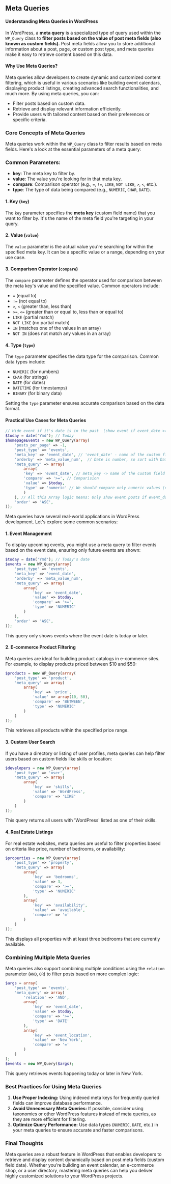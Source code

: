 ## Meta Queries

#### Understanding Meta Queries in WordPress

In WordPress, a **meta query** is a specialized type of query used within the `WP_Query` class to  **filter posts based on the value of post meta fields (also known as custom fields).** Post meta fields allow you to store additional information about a post, page, or custom post type, and meta queries make it easy to retrieve content based on this data.

#### Why Use Meta Queries?

Meta queries allow developers to create dynamic and customized content filtering, which is useful in various scenarios like building event calendars, displaying product listings, creating advanced search functionalities, and much more. By using meta queries, you can:
- Filter posts based on custom data.
- Retrieve and display relevant information efficiently.
- Provide users with tailored content based on their preferences or specific criteria.

### Core Concepts of Meta Queries

Meta queries work within the `WP_Query` class to filter results based on meta fields. Here's a look at the essential parameters of a meta query:


### Common Parameters:
- **key**: The meta key to filter by.
- **value**: The value you're looking for in that meta key.
- **compare**: Comparison operator (e.g., `=`, `!=`, `LIKE`, `NOT LIKE`, `>`, `<`, etc.).
- **type**: The type of data being compared (e.g., `NUMERIC`, `CHAR`, `DATE`).
  
#### 1. **Key (`key`)**
The `key` parameter specifies the **meta key** (custom field name) that you want to filter by. It's the name of the meta field you're targeting in your query.

#### 2. **Value (`value`)**
The `value` parameter is the actual value you're searching for within the specified meta key. It can be a specific value or a range, depending on your use case.

#### 3. **Comparison Operator (`compare`)**
The `compare` parameter defines the operator used for comparison between the meta key's value and the specified value. Common operators include:
- `=` (equal to)
- `!=` (not equal to)
- `>`, `<` (greater than, less than)
- `>=`, `<=` (greater than or equal to, less than or equal to)
- `LIKE` (partial match)
- `NOT LIKE` (no partial match)
- `IN` (matches one of the values in an array)
- `NOT IN` (does not match any values in an array)

#### 4. **Type (`type`)**
The `type` parameter specifies the data type for the comparison. Common data types include:
- `NUMERIC` (for numbers)
- `CHAR` (for strings)
- `DATE` (for dates)
- `DATETIME` (for timestamps)
- `BINARY` (for binary data)

Setting the `type` parameter ensures accurate comparison based on the data format.

#### Practical Use Cases for Meta Queries

```php
// Hide event if it's date is in the past  (show event if event_date >= Today)
$today = date('Ymd'); // Today
$homepageEvents = new WP_Query(array(
    'posts_per_page' => -1,
    'post_type' => 'events',
    'meta_key' => 'event_date', // 'event_date' - name of the custom field
    'orderby' => 'meta_value_num',  // Date is number, so sort with Date ('event_date') ASC order
    'meta_query' => array(
        array(
        'key' => 'event_date', // meta_key -> name of the custom field
        'compare' => '>=', // Comparision
        'value' => $today,
        'type' => 'numeric' // We should compare only numeric values (date)
        )
    ), // All this Array logic means: Only show event posts if event_date >= Today Date
    'order' => 'ASC',
));
```

Meta queries have several real-world applications in WordPress development. Let's explore some common scenarios:

#### 1. **Event Management**
To display upcoming events, you might use a meta query to filter events based on the event date, ensuring only future events are shown:

```php
$today = date('Ymd'); // Today's date
$events = new WP_Query(array(
    'post_type' => 'events',
    'meta_key' => 'event_date',
    'orderby' => 'meta_value_num',
    'meta_query' => array(
        array(
            'key' => 'event_date',
            'value' => $today,
            'compare' => '>=',
            'type' => 'NUMERIC'
        )
    ),
    'order' => 'ASC',
));
```

This query only shows events where the event date is today or later.

#### 2. **E-commerce Product Filtering**
Meta queries are ideal for building product catalogs in e-commerce sites. For example, to display products priced between $10 and $50:

```php
$products = new WP_Query(array(
    'post_type' => 'product',
    'meta_query' => array(
        array(
            'key' => 'price',
            'value' => array(10, 50),
            'compare' => 'BETWEEN',
            'type' => 'NUMERIC'
        )
    )
));
```

This retrieves all products within the specified price range.

#### 3. **Custom User Search**
If you have a directory or listing of user profiles, meta queries can help filter users based on custom fields like skills or location:

```php
$developers = new WP_Query(array(
    'post_type' => 'user',
    'meta_query' => array(
        array(
            'key' => 'skills',
            'value' => 'WordPress',
            'compare' => 'LIKE'
        )
    )
));
```

This query returns all users with 'WordPress' listed as one of their skills.

#### 4. **Real Estate Listings**
For real estate websites, meta queries are useful to filter properties based on criteria like price, number of bedrooms, or availability:

```php
$properties = new WP_Query(array(
    'post_type' => 'property',
    'meta_query' => array(
        array(
            'key' => 'bedrooms',
            'value' => 3,
            'compare' => '>=',
            'type' => 'NUMERIC'
        ),
        array(
            'key' => 'availability',
            'value' => 'available',
            'compare' => '='
        )
    )
));
```

This displays all properties with at least three bedrooms that are currently available.

### Combining Multiple Meta Queries

Meta queries also support combining multiple conditions using the `relation` parameter (`AND`, `OR`) to filter posts based on more complex logic:

```php
$args = array(
    'post_type' => 'events',
    'meta_query' => array(
        'relation' => 'AND',
        array(
            'key' => 'event_date',
            'value' => $today,
            'compare' => '>=',
            'type' => 'DATE'
        ),
        array(
            'key' => 'event_location',
            'value' => 'New York',
            'compare' => '='
        )
    )
);
$events = new WP_Query($args);
```

This query retrieves events happening today or later in New York.

### Best Practices for Using Meta Queries

1. **Use Proper Indexing:** Using indexed meta keys for frequently queried fields can improve database performance.
2. **Avoid Unnecessary Meta Queries:** If possible, consider using taxonomies or other WordPress features instead of meta queries, as they are more efficient for filtering.
3. **Optimize Query Performance:** Use data types (`NUMERIC`, `DATE`, etc.) in your meta queries to ensure accurate and faster comparisons.

### Final Thoughts

Meta queries are a robust feature in WordPress that enables developers to retrieve and display content dynamically based on post meta fields (custom field data). Whether you’re building an event calendar, an e-commerce shop, or a user directory, mastering meta queries can help you deliver highly customized solutions to your WordPress projects.
